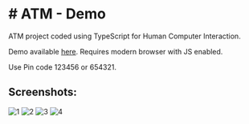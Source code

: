 # # ATM - Demo

ATM project coded using TypeScript for Human Computer Interaction.

Demo available [here](http://server2.thetechterminus.com/HCI/atm.html). 
Requires modern browser with JS enabled.

Use Pin code 123456 or 654321.

## Screenshots:

![1](http://server2.thetechterminus.com/HCI/1.png)
![2](http://server2.thetechterminus.com/HCI/2.png)
![3](http://server2.thetechterminus.com/HCI/3.png)
![4](http://server2.thetechterminus.com/HCI/4.png)